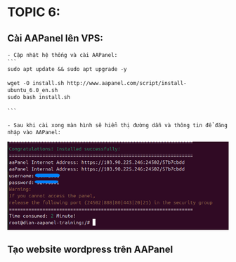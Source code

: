 # TOPIC 6:
## Cài AAPanel lên VPS:
    - Cập nhật hệ thống và cài AAPanel:
    ```
    sudo apt update && sudo apt upgrade -y
    
    wget -O install.sh http://www.aapanel.com/script/install-ubuntu_6.0_en.sh
    sudo bash install.sh

    ```
    
    - Sau khi cài xong màn hình sẽ hiển thị đường dẫn và thông tin để đăng nhập vào AAPanel:
    
   ![](Chup_man_hinh/2025-09-16_14-56.png)
        
## Tạo website wordpress trên AAPanel
